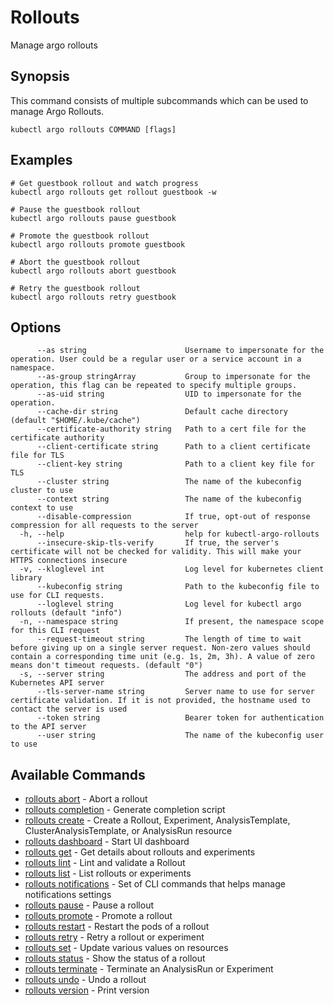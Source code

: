 # Rollouts

Manage argo rollouts

## Synopsis

This command consists of multiple subcommands which can be used to manage Argo Rollouts.

```shell
kubectl argo rollouts COMMAND [flags]
```

## Examples

```shell
# Get guestbook rollout and watch progress
kubectl argo rollouts get rollout guestbook -w

# Pause the guestbook rollout
kubectl argo rollouts pause guestbook

# Promote the guestbook rollout
kubectl argo rollouts promote guestbook

# Abort the guestbook rollout
kubectl argo rollouts abort guestbook

# Retry the guestbook rollout
kubectl argo rollouts retry guestbook
```

## Options

```
      --as string                      Username to impersonate for the operation. User could be a regular user or a service account in a namespace.
      --as-group stringArray           Group to impersonate for the operation, this flag can be repeated to specify multiple groups.
      --as-uid string                  UID to impersonate for the operation.
      --cache-dir string               Default cache directory (default "$HOME/.kube/cache")
      --certificate-authority string   Path to a cert file for the certificate authority
      --client-certificate string      Path to a client certificate file for TLS
      --client-key string              Path to a client key file for TLS
      --cluster string                 The name of the kubeconfig cluster to use
      --context string                 The name of the kubeconfig context to use
      --disable-compression            If true, opt-out of response compression for all requests to the server
  -h, --help                           help for kubectl-argo-rollouts
      --insecure-skip-tls-verify       If true, the server's certificate will not be checked for validity. This will make your HTTPS connections insecure
  -v, --kloglevel int                  Log level for kubernetes client library
      --kubeconfig string              Path to the kubeconfig file to use for CLI requests.
      --loglevel string                Log level for kubectl argo rollouts (default "info")
  -n, --namespace string               If present, the namespace scope for this CLI request
      --request-timeout string         The length of time to wait before giving up on a single server request. Non-zero values should contain a corresponding time unit (e.g. 1s, 2m, 3h). A value of zero means don't timeout requests. (default "0")
  -s, --server string                  The address and port of the Kubernetes API server
      --tls-server-name string         Server name to use for server certificate validation. If it is not provided, the hostname used to contact the server is used
      --token string                   Bearer token for authentication to the API server
      --user string                    The name of the kubeconfig user to use
```

## Available Commands

* [rollouts abort](kubectl-argo-rollouts_abort.md)	 - Abort a rollout
* [rollouts completion](kubectl-argo-rollouts_completion.md)	 - Generate completion script
* [rollouts create](kubectl-argo-rollouts_create.md)	 - Create a Rollout, Experiment, AnalysisTemplate, ClusterAnalysisTemplate, or AnalysisRun resource
* [rollouts dashboard](kubectl-argo-rollouts_dashboard.md)	 - Start UI dashboard
* [rollouts get](kubectl-argo-rollouts_get.md)	 - Get details about rollouts and experiments
* [rollouts lint](kubectl-argo-rollouts_lint.md)	 - Lint and validate a Rollout
* [rollouts list](kubectl-argo-rollouts_list.md)	 - List rollouts or experiments
* [rollouts notifications](kubectl-argo-rollouts_notifications.md)	 - Set of CLI commands that helps manage notifications settings
* [rollouts pause](kubectl-argo-rollouts_pause.md)	 - Pause a rollout
* [rollouts promote](kubectl-argo-rollouts_promote.md)	 - Promote a rollout
* [rollouts restart](kubectl-argo-rollouts_restart.md)	 - Restart the pods of a rollout
* [rollouts retry](kubectl-argo-rollouts_retry.md)	 - Retry a rollout or experiment
* [rollouts set](kubectl-argo-rollouts_set.md)	 - Update various values on resources
* [rollouts status](kubectl-argo-rollouts_status.md)	 - Show the status of a rollout
* [rollouts terminate](kubectl-argo-rollouts_terminate.md)	 - Terminate an AnalysisRun or Experiment
* [rollouts undo](kubectl-argo-rollouts_undo.md)	 - Undo a rollout
* [rollouts version](kubectl-argo-rollouts_version.md)	 - Print version

